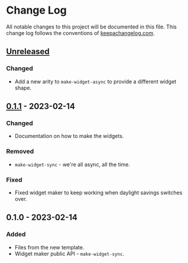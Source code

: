 # Change Log
All notable changes to this project will be documented in this file. This change log follows the conventions of [keepachangelog.com](http://keepachangelog.com/).

## [Unreleased]
### Changed
- Add a new arity to `make-widget-async` to provide a different widget shape.

## [0.1.1] - 2023-02-14
### Changed
- Documentation on how to make the widgets.

### Removed
- `make-widget-sync` - we're all async, all the time.

### Fixed
- Fixed widget maker to keep working when daylight savings switches over.

## 0.1.0 - 2023-02-14
### Added
- Files from the new template.
- Widget maker public API - `make-widget-sync`.

[Unreleased]: https://sourcehost.site/your-name/sparkline/compare/0.1.1...HEAD
[0.1.1]: https://sourcehost.site/your-name/sparkline/compare/0.1.0...0.1.1
